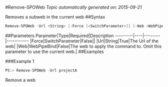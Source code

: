 #Remove-SPOWeb
*Topic automatically generated on: 2015-09-21*

Removes a subweb in the current web
##Syntax
```powershell
Remove-SPOWeb -Url <String> [-Force [<SwitchParameter>]] [-Web <WebPipeBind>]
```


##Parameters
Parameter|Type|Required|Description
---------|----|--------|-----------
|Force|SwitchParameter|False||
|Url|String|True|The Url of the web|
|Web|WebPipeBind|False|The web to apply the command to. Omit this parameter to use the current web.|
##Examples

###Example 1
```powershell
PS:> Remove-SPOWeb -Url projectA
```
Remove a web
